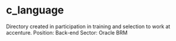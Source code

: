# c_language
Directory created in participation in training and selection to work at accenture.  Position: Back-end  Sector: Oracle BRM
